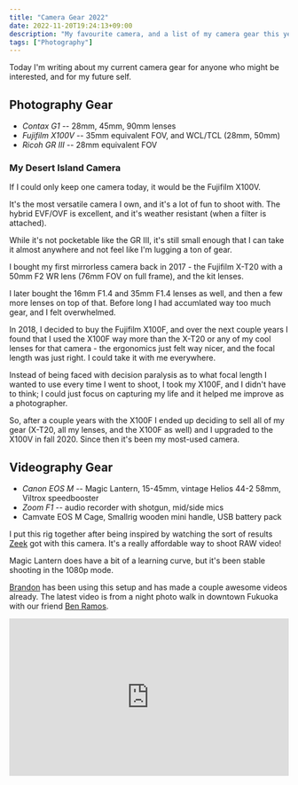 ```yaml
---
title: "Camera Gear 2022"
date: 2022-11-20T19:24:13+09:00
description: "My favourite camera, and a list of my camera gear this year."
tags: ["Photography"]
---
```

Today I'm writing about my current camera gear for anyone who might be interested, and for my future self.

## Photography Gear
- *Contax G1* -- 28mm, 45mm, 90mm lenses
- *Fujifilm X100V* -- 35mm equivalent FOV, and WCL/TCL (28mm, 50mm)
- *Ricoh GR III* -- 28mm equivalent FOV

### My Desert Island Camera

If I could only keep one camera today, it would be the Fujifilm X100V.

It's the most versatile camera I own, and it's a lot of fun to shoot with.  The hybrid EVF/OVF is excellent, and it's weather resistant (when a filter is attached).

While it's not pocketable like the GR III, it's still small enough that I can take it almost anywhere and not feel like I'm lugging a ton of gear.

I bought my first mirrorless camera back in 2017 - the Fujifilm X-T20 with a 50mm F2 WR lens (76mm FOV on full frame), and the kit lenses.

I later bought the 16mm F1.4 and 35mm F1.4 lenses as well, and then a few more lenses on top of that.  Before long I had accumlated way too much gear, and I felt overwhelmed.

In 2018, I decided to buy the Fujifilm X100F, and over the next couple years I found that I used the X100F way more than the X-T20 or any of my cool lenses for that camera - the ergonomics just felt way nicer, and the focal length was just right.  I could take it with me everywhere.

Instead of being faced with decision paralysis as to what focal length I wanted to use every time I went to shoot, I took my X100F, and I didn't have to think; I could just focus on capturing my life and it helped me improve as a photographer.

So, after a couple years with the X100F I ended up deciding to sell all of my gear (X-T20, all my lenses, and the X100F as well) and I upgraded to the X100V in fall 2020.  Since then it's been my most-used camera.

## Videography Gear
- *Canon EOS M* -- Magic Lantern, 15-45mm, vintage Helios 44-2 58mm, Viltrox speedbooster
- *Zoom F1* -- audio recorder with shotgun, mid/side mics
- Camvate EOS M Cage, Smallrig wooden mini handle, USB battery pack

I put this rig together after being inspired by watching the sort of results [Zeek](https://www.youtube.com/@ZeekEOSZ) got with this camera.  It's a really affordable way to shoot RAW video!

Magic Lantern does have a bit of a learning curve, but it's been stable shooting in the 1080p mode.

[Brandon](https://www.instagram.com/birnsi/) has been using this setup and has made a couple awesome videos already.  The latest video is from a night photo walk in downtown Fukuoka with our friend [Ben Ramos](https://www.instagram.com/ben_ramos_/).

<style>.embed-container { position: relative; padding-bottom: 56.25%; height: 0; overflow: hidden; max-width: 100%; } .embed-container iframe, .embed-container object, .embed-container embed { position: absolute; top: 0; left: 0; width: 100%; height: 100%; }</style><div class='embed-container'><iframe src='https://www.youtube.com/embed/zsXBRgpFrug' frameborder='0' allowfullscreen></iframe></div>
<br>